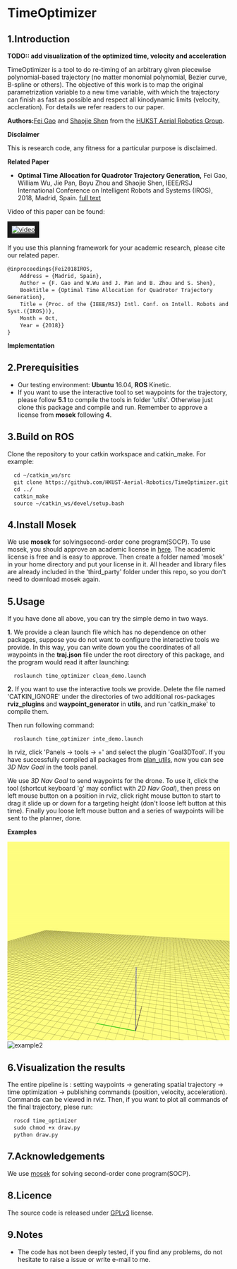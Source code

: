 # TimeOptimizer
## 1.Introduction

**TODO:: add visualization of the optimized time, velocity and acceleration**

TimeOptimizer is a tool to do re-timing of an arbitrary given piecewise polynomial-based trajectory (no matter monomial polynomial, Bezier curve, B-spline or others). The objective of this work is to map the original parametrization variable to a new time variable, with which the trajectory can finish as fast as possible and respect all kinodynamic limits (velocity, accleration).
For details we refer readers to our paper.

**Authors:**[Fei Gao](https://ustfei.com/) and [Shaojie Shen](http://www.ece.ust.hk/ece.php/profile/facultydetail/eeshaojie) from the [HUKST Aerial Robotics Group](uav.ust.hk).

**Disclaimer**

This is research code, any fitness for a particular purpose is disclaimed.

**Related Paper**
* **Optimal Time Allocation for Quadrotor Trajectory Generation,** Fei Gao, William Wu, Jie Pan, Boyu Zhou and Shaojie Shen, IEEE/RSJ International Conference on Intelligent Robots and Systems (IROS), 2018, Madrid, Spain.
[full text](https://ecefeigao.files.wordpress.com/2018/08/iros2018fei.pdf)

Video of this paper can be found:

<a href="https://www.youtube.com/watch?v=YJdwyJ5h8Ac" target="_blank"><img src="https://img.youtube.com/vi/YJdwyJ5h8Ac/0.jpg" 
alt="video" width="540" height="360" border="10" /></a>


If you use this planning framework for your academic research, please cite our related paper.
```
@inproceedings{Fei2018IROS,
	Address = {Madrid, Spain},
	Author = {F. Gao and W.Wu and J. Pan and B. Zhou and S. Shen},
	Booktitle = {Optimal Time Allocation for Quadrotor Trajectory Generation},
	Title = {Proc. of the {IEEE/RSJ} Intl. Conf. on Intell. Robots and Syst.({IROS})},
	Month = Oct,
	Year = {2018}}
}
```
**Implementation**

## 2.Prerequisities
- Our testing environment: **Ubuntu** 16.04, **ROS** Kinetic.
- If you want to use the interactive tool to set waypoints for the trajectory, please follow **5.1** to compile the tools in folder 'utils'. Otherwise just clone this package and compile and run. Remember to approve a license from **mosek** following **4**.

## 3.Build on ROS
  Clone the repository to your catkin workspace and catkin_make. For example:
```
  cd ~/catkin_ws/src
  git clone https://github.com/HKUST-Aerial-Robotics/TimeOptimizer.git
  cd ../
  catkin_make
  source ~/catkin_ws/devel/setup.bash
```

## 4.Install Mosek
We use **mosek** for solvingsecond-order cone program(SOCP). To use mosek, you should approve an academic license in [here](https://www.mosek.com/products/academic-licenses/). The academic license is free and is easy to approve. Then create a folder named 'mosek' in your home directory and put your license in it. All header and library files are already included in the 'third_party' folder under this repo, so you don't need to download mosek again. 

## 5.Usage
If you have done all above, you can try the simple demo in two ways.

**1.**
We provide a clean launch file which has no dependence on other packages, suppose you do not want to configure the interactive tools we provide. In this way, you can write down you the coordinates of all waypoints in the **traj.json** file under the root directory of this package, and the program would read it after launching:
```
  roslaunch time_optimizer clean_demo.launch
```

**2.**
If you want to use the interactive tools we provide. Delete the file named 'CATKIN_IGNORE' under the directories of two additional ros-packages **rviz_plugins** and **waypoint_generator** in **utils**, and run 'catkin_make' to compile them.

Then run following command:
```
  roslaunch time_optimizer inte_demo.launch
```
In rviz, click 'Panels -> tools -> +' and select the plugin 'Goal3DTool'. If you have successfully compiled all packages from [plan_utils](https://github.com/HKUST-Aerial-Robotics/plan_utils), now you can see *3D Nav Goal* in the tools panel.

We use *3D Nav Goal* to send waypoints for the drone. To use it, click the tool (shortcut keyboard 'g' may conflict with *2D Nav Goal*), then press on left mouse button on a position in rviz, click right mouse button to start to drag it slide up or down for a targeting height (don't loose left button at this time). Finally you loose left mouse button and a series of waypoints will be sent to the planner, done.

**Examples**

<img src="fig/example1.gif" alt="example1" width = "750" height = "450">

<img src="fig/example2.gif" alt="example2" width = "750" height = "450">

## 6.Visualization the results
The entire pipeline is : setting waypoints -> generating spatial trajectory -> time optimization -> publishing commands (position, velocity, acceleration). Commands can be viewed in rviz. Then, if you want to plot all commands of the final trajectory, plese run:
```
  roscd time_optimizer
  sudo chmod +x draw.py
  python draw.py
```

## 7.Acknowledgements
  We use [mosek](https://www.mosek.com/) for solving second-order cone program(SOCP).

## 8.Licence
The source code is released under [GPLv3](http://www.gnu.org/licenses/) license.

## 9.Notes
- The code has not been deeply tested, if you find any problems, do not hesitate to raise a issue or write e-mail to me.
